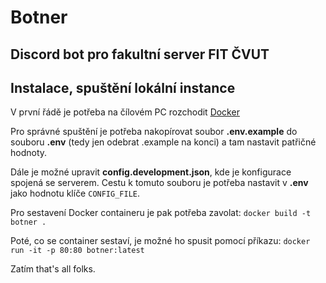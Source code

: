 # Botner
## Discord bot pro fakultní server FIT ČVUT

## Instalace, spuštění lokální instance

V první řádě je potřeba na čílovém PC rozchodit [Docker](https://docker.com)

Pro správné spuštění je potřeba nakopírovat soubor **.env.example** do
souboru **.env** (tedy jen odebrat .example na konci) a tam nastavit patřičné hodnoty.

Dále je možné upravit **config.development.json**, kde je konfigurace spojená se serverem.
Cestu k tomuto souboru je potřeba nastavit v **.env** jako hodnotu klíče `CONFIG_FILE`.

Pro sestavení Docker containeru je pak potřeba zavolat:
`docker build -t botner . `

Poté, co se container sestaví, je možné ho spusit pomocí příkazu:
`docker run -it -p 80:80 botner:latest`

Zatím that's all folks.